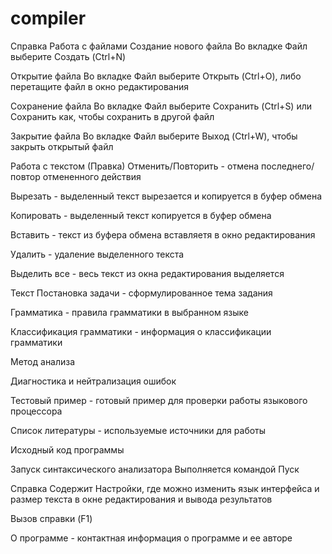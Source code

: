 # compiler
Справка
Работа с файлами
Создание нового файла
Во вкладке Файл выберите Создать (Ctrl+N)

Открытие файла
Во вкладке Файл выберите Открыть (Ctrl+O), либо перетащите файл в окно редактирования

Сохранение файла
Во вкладке Файл выберите Сохранить (Ctrl+S) или Сохранить как, чтобы сохранить в другой файл

Закрытие файла
Во вкладке Файл выберите Выход (Ctrl+W), чтобы закрыть открытый файл

Работа с текстом (Правка)
Отменить/Повторить - отмена последнего/повтор отмененного действия

Вырезать - выделенный текст вырезается и копируется в буфер обмена

Копировать - выделенный текст копируется в буфер обмена

Вставить - текст из буфера обмена вставляетя в окно редактирования

Удалить - удаление выделенного текста

Выделить все - весь текст из окна редактирования выделяется

Текст
Постановка задачи - сформулированное тема задания

Грамматика - правила грамматики в выбранном языке

Классификация грамматики - информация о классификации грамматики

Метод анализа

Диагностика и нейтрализация ошибок

Тестовый пример - готовый пример для проверки работы языкового процессора

Список литературы - используемые источники для работы

Исходный код программы

Запуск синтаксического анализатора
Выполняется командой Пуск

Справка
Содержит Настройки, где можно изменить язык интерфейса и размер текста в окне редактирования и вывода результатов

Вызов справки (F1)

О программе - контактная информация о программе и ее авторе